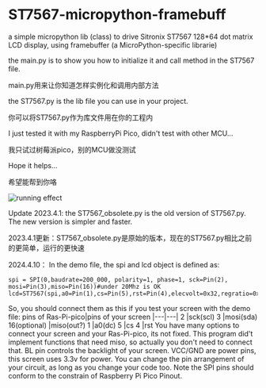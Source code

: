# ST7567-micropython-framebuff
a simple micropython lib (class) to drive Sitronix ST7567 128*64 dot matrix LCD display, using framebuffer (a MicroPython-specific librarie)

the main.py is to show you how to initialize it and call method in the ST7567 file.

main.py用来让你知道怎样实例化和调用内部方法

the ST7567.py is the lib file you can use in your project.

你可以将ST7567.py作为库文件用在你的工程内

I just tested it with my RaspberryPi Pico, didn't test with other MCU...

我只试过树莓派pico，别的MCU做没测试

Hope it helps...

希望能帮到你咯

![running effect](https://github.com/ChangboBro/ST7567-micropython-framebuff/blob/main/1665837163204.jpg?raw=true)

Update 2023.4.1: the ST7567_obsolete.py is the old version of ST7567.py. The new version is simpler and faster.

2023.4.1更新：ST7567_obsolete.py是原始的版本，现在的ST7567.py相比之前的更简单，运行的更快速

2024.4.10：
In the demo file, the spi and lcd object is defined as:
``` python3
spi = SPI(0,baudrate=200_000, polarity=1, phase=1, sck=Pin(2), mosi=Pin(3),miso=Pin(16))#under 20Mhz is OK
lcd=ST7567(spi,a0=Pin(1),cs=Pin(5),rst=Pin(4),elecvolt=0x32,regratio=0x05,invX=False,invY=True,invdisp=0)
``` 
So, you should connect them as this if you test your screen with the demo file:
pins of Ras-Pi-pico|pins of your screen
|---|---|
2   |sck(scl)
3   |mosi(sda)
16(optional)  |miso(out?)
1   |a0(dc)
5   |cs
4   |rst
You have many options to connect your screen and your Ras-Pi-pico, its not fixed.
This program did't implement functions that need miso, so actually you don't need to connect that.
BL pin controls the backlight of your screen.
VCC/GND are power pins, this screen uses 3.3v for power.
You can change the pin arrangement of your circuit, as long as you change your code too. 
Note the SPI pins should conform to the constrain of Raspberry Pi Pico Pinout.
